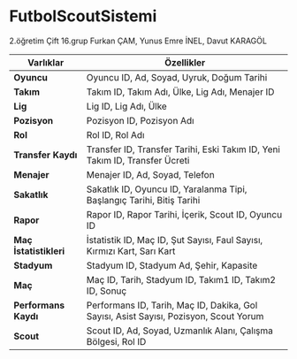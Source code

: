 # FutbolScoutSistemi
2.öğretim Çift 16.grup Furkan ÇAM, Yunus Emre İNEL, Davut KARAGÖL

| **Varlıklar**           | **Özellikler**                                                                                                      |
|-------------------------|----------------------------------------------------------------------------------------------------------------------|
| **Oyuncu**              | Oyuncu ID, Ad, Soyad, Uyruk, Doğum Tarihi                                                                          |
| **Takım**               | Takım ID, Takım Adı, Ülke, Lig Adı, Menajer ID                                                                      |
| **Lig**                 | Lig ID, Lig Adı, Ülke                                                                                               |
| **Pozisyon**            | Pozisyon ID, Pozisyon Adı                                                                                           |
| **Rol**                 | Rol ID, Rol Adı                                                                                                     |
| **Transfer Kaydı**      | Transfer ID, Transfer Tarihi, Eski Takım ID, Yeni Takım ID, Transfer Ücreti                                        |
| **Menajer**             | Menajer ID, Ad, Soyad, Telefon                                                                                      |
| **Sakatlık**            | Sakatlık ID, Oyuncu ID, Yaralanma Tipi, Başlangıç Tarihi, Bitiş Tarihi                                             |
| **Rapor**               | Rapor ID, Rapor Tarihi, İçerik, Scout ID, Oyuncu ID                                                                 |
| **Maç İstatistikleri**  | İstatistik ID, Maç ID, Şut Sayısı, Faul Sayısı, Kırmızı Kart, Sarı Kart                                           |
| **Stadyum**             | Stadyum ID, Stadyum Ad, Şehir, Kapasite                                                                            |
| **Maç**                 | Maç ID, Tarih, Stadyum ID, Takım1 ID, Takım2 ID, Sonuç                                                             |
| **Performans Kaydı**    | Performans ID, Tarih, Maç ID, Dakika, Gol Sayısı, Asist Sayısı, Pozisyon, Scout Yorum                              |
| **Scout**               | Scout ID, Ad, Soyad, Uzmanlık Alanı, Çalışma Bölgesi, Rol ID                                                       |
